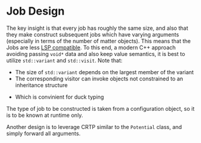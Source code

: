 # Job Design

The key insight is that every job has roughly the same size, and also that they
make construct subsequent jobs which have varying arguments (especially in terms
of the number of matter objects). This means that the Jobs are less [LSP
compatible](https://www.wikiwand.com/en/Liskov_substitution_principle). To this
end, a modern C++ approach avoiding passing `void*` data and also keep value
semantics, it is best to utilize `std::variant` and `std::visit`. Note that:

- The size of `std::variant` depends on the largest member of the variant
- The corresponding visitor can invoke objects not constrained to an inheritance structure
 + Which is convinient for duck typing
 
The type of job to be constructed is taken from a configuration object, so it is
to be known at runtime only.

Another design is to leverage CRTP similar to the `Potential` class, and simply
forward all arguments.
